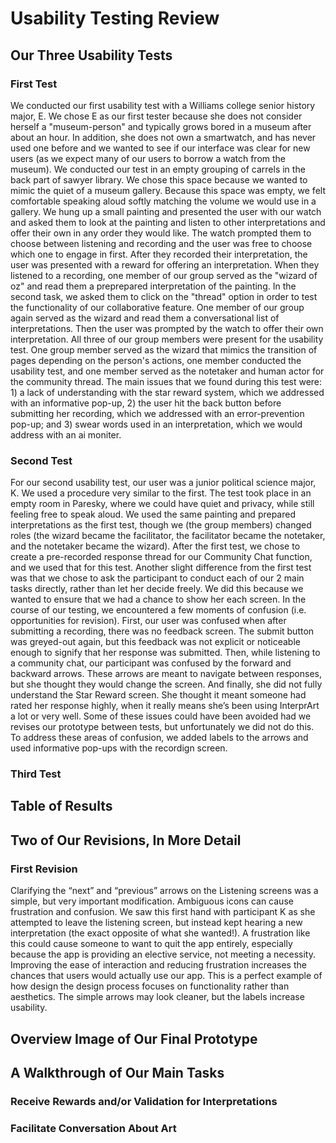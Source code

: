 # Usability Testing Review

## Our Three Usability Tests

### First Test

We conducted our first usability test with a Williams college senior history major, E. We chose E as our first tester because she does not consider herself a "museum-person" and typically grows bored in a museum after about an hour. In addition, she does not own a smartwatch, and has never used one before and we wanted to see if our interface was clear for new users (as we expect many of our users to borrow a watch from the museum). We conducted our test in an empty grouping of carrels in the back part of sawyer library. We chose this space because we wanted to mimic the quiet of a museum gallery. Because this space was empty, we felt comfortable speaking aloud softly matching the volume we would use in a gallery. We hung up a small painting and presented the user with our watch and asked them to look at the painting and listen to other interpretations and offer their own in any order they would like. The watch prompted them to choose between listening and recording and the user was free to choose which one to engage in first. After they recorded their interpretation, the user was presented with a reward for offering an interpretation. When they listened to a recording, one member of our group served as the "wizard of oz" and read them a preprepared interpretation of the painting. In the second task, we asked them to click on the "thread" option in order to test the functionality of our collaborative feature. One member of our group again served as the wizard and read them a conversational list of interpretations. Then the user was prompted by the watch to offer their own interpretation. All three of our group members were present for the usability test. One group member served as the wizard that mimics the transition of pages depending on the person's actions, one member conducted the usability test, and one member served as the notetaker and human actor for the community thread.  The main issues that we found during this test were: 1) a lack of understanding with the star reward system, which we addressed with an informative pop-up, 2) the user hit the back button before submitting her recording, which we addressed with an error-prevention pop-up; and 3) swear words used in an interpretation, which we would address with an ai moniter.

### Second Test

For our second usability test, our user was a junior political science major, K. We used a procedure very similar to the first. The test took place in an empty room in Paresky, where we could have quiet and privacy, while still feeling free to speak aloud. We used the same painting and prepared interpretations as the first test, though we (the group members) changed roles (the wizard became the facilitator, the facilitator became the notetaker, and the notetaker became the wizard). After the first test, we chose to create a pre-recorded response thread for our Community Chat function, and we used that for this test. Another slight difference from the first test was that we chose to ask the participant to conduct each of our 2 main tasks directly, rather than let her decide freely. We did this because we wanted to ensure that we had a chance to show her each screen. In the course of our testing, we encountered a few moments of confusion (i.e. opportunities for revision). First, our user was confused when after submitting a recording, there was no feedback screen. The submit button was greyed-out again, but this feedback was not explicit or noticeable enough to signify that her response was submitted. Then, while listening to a community chat, our participant was confused by the forward and backward arrows. These arrows are meant to navigate between responses, but she thought they would change the screen. And finally, she did not fully understand the Star Reward screen. She thought it meant someone had rated her response highly, when it really means she’s been using InterprArt a lot or very well. Some of these issues could have been avoided had we revises our prototype between tests, but unfortunately we did not do this. To address these areas of confusion, we added labels to the arrows and used informative pop-ups with the recordign screen.

### Third Test

## Table of Results

## Two of Our Revisions, In More Detail

### First Revision

Clarifying the “next” and “previous” arrows on the Listening screens was a simple, but very important modification. Ambiguous icons can cause frustration and confusion. We saw this first hand with participant K as she attempted to leave the listening screen, but instead kept hearing a new interpretation (the exact opposite of what she wanted!). A frustration like this could cause someone to want to quit the app entirely, especially because the app is providing an elective service, not meeting a necessity. Improving the ease of interaction and reducing frustration increases the chances that users would actually use our app. This is a perfect example of how design the design process focuses on functionality rather than aesthetics. The simple arrows may look cleaner, but the labels increase usability.

## Overview Image of Our Final Prototype

## A Walkthrough of Our Main Tasks

### Receive Rewards and/or Validation for Interpretations

### Facilitate Conversation About Art
